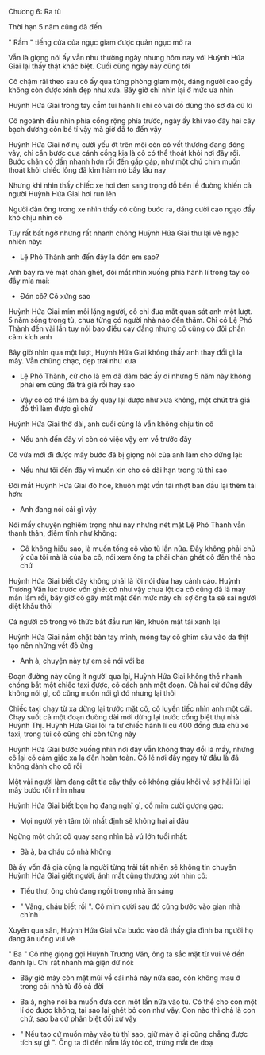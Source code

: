 




Chương 6: Ra tù

Thời hạn 5 năm cũng đã đến

" Rầm " tiếng cửa của ngục giam được quản ngục mở ra

Vẫn là giọng nói ấy vẫn như thường ngày nhưng hôm nay với Huỳnh Hứa Giai lại thấy thật khác biệt. Cuối cùng ngày này cũng tới

Cô chậm rãi theo sau cô ấy qua từng phòng giam một, dáng người cao gầy không còn được xinh đẹp như xưa. Bây giờ chỉ nhìn lại ở mức ưa nhìn

Huỳnh Hứa Giai trong tay cầm túi hành lí chỉ có vài đồ dùng thô sơ đã cũ kĩ

Cô ngoảnh đầu nhìn phía cổng rộng phía trước, ngày ấy khi vào đây hai cây bạch dương còn bé tí vậy mà giờ đã to đến vậy

Huỳnh Hứa Giai nở nụ cười yếu ớt trên môi còn có vết thương đang đóng vảy, chỉ cần bước qua cánh cổng kia là cô có thể thoát khỏi nơi đây rồi. Bước chân cô dần nhanh hơn rồi đến gấp gáp, như một chú chim muốn thoát khỏi chiếc lồng đã kìm hãm nó bấy lâu nay

Nhưng khi nhìn thấy chiếc xe hơi đen sang trọng đỗ bên lề đường khiến cả người Huỳnh Hứa Giai hơi run lên

Người đàn ông trong xe nhìn thấy cô cũng bước ra, dáng cười cao ngạo đầy khó chịu nhìn cô

Tuy rất bất ngờ nhưng rất nhanh chóng Huỳnh Hứa Giai thu lại vẻ ngạc nhiên này:

- Lệ Phó Thành anh đến đây là đón em sao?

Anh bày ra vẻ mặt chán ghét, đôi mắt nhìn xuống phía hành lí trong tay cô đầy mỉa mai:

- Đón cô? Cô xứng sao

Huỳnh Hứa Giai mím môi lặng người, cô chỉ đưa mắt quan sát anh một lượt. 5 năm sống trong tù, chưa từng có người nhà nào đến thăm. Chỉ có Lệ Phó Thành đến vài lần tuy nói bao điều cay đắng nhưng cô cũng có đôi phần cảm kích anh

Bây giờ nhìn qua một lượt, Huỳnh Hứa Giai không thấy anh thay đổi gì là mấy. Vẫn chững chạc, đẹp trai như xưa

- Lệ Phó Thành, cứ cho là em đã đâm bác ấy đi nhưng 5 năm này không phải em cũng đã trả giá rồi hay sao

- Vậy cô có thể làm bà ấy quay lại được như xưa không, một chút trả giá đó thì làm được gì chứ

Huỳnh Hứa Giai thở dài, anh cuối cùng là vẫn không chịu tin cô

- Nếu anh đến đây vì còn có việc vậy em về trước đây

Cô vừa mới đi được mấy bước đã bị giọng nói của anh làm cho dừng lại:

- Nếu như tôi đến đây vì muốn xin cho cô dài hạn trong tù thì sao

Đôi mắt Huỳnh Hứa Giai đỏ hoe, khuôn mặt vốn tái nhợt ban đầu lại thêm tái hơn:

- Anh đang nói cái gì vậy

Nói mấy chuyện nghiêm trọng như này nhưng nét mặt Lệ Phó Thành vẫn thanh thản, điềm tĩnh như không:

- Cô không hiểu sao, là muốn tống cô vào tù lần nữa. Đây không phải chủ ý của tôi mà là của ba cô, nói xem ông ta phải chán ghét cô đến thế nào chứ

Huỳnh Hứa Giai biết đây không phải là lời nói đùa hay cảnh cáo. Huỳnh Trương Văn lúc trước vốn ghét cô như vậy chưa lột da cô cũng đã là may mắn lắm rồi, bây giờ cô gây mất mặt đến mức này chỉ sợ ông ta sẽ sai người diệt khẩu thôi

Cả người cô trong vô thức bắt đầu run lên, khuôn mặt tái xanh lại

Huỳnh Hứa Giai nắm chặt bàn tay mình, móng tay cô ghim sâu vào da thịt tạo nên những vết đỏ ửng

- Anh à, chuyện này tự em sẽ nói với ba

Đoạn đường này cũng ít người qua lại, Huỳnh Hứa Giai không thể nhanh chóng bắt một chiếc taxi được, cô cách anh một đoạn. Cả hai cứ đứng đấy không nói gì, cô cũng muốn nói gì đó nhưng lại thôi

Chiếc taxi chạy từ xa dừng lại trước mặt cô, cô luyến tiếc nhìn anh một cái. Chạy suốt cả một đoạn đường dài mới dừng lại trước cổng biệt thự nhà Huỳnh Thị. Huỳnh Hứa Giai lôi ra từ chiếc hành lí cũ 400 đồng đưa chủ xe taxi, trong túi cô cũng chỉ còn từng này

Huỳnh Hứa Giai bước xuống nhìn nơi đây vẫn không thay đổi là mấy, nhưng cô lại có cảm giác xa lạ đến hoàn toàn. Có lẽ nơi đây ngay từ đầu là đã không dành cho cô rồi

Một vài người làm đang cắt tỉa cây thấy cô không giấu khỏi vẻ sợ hãi lùi lại mấy bước rồi nhìn nhau

Huỳnh Hứa Giai biết bọn họ đang nghĩ gì, cố mỉm cười gượng gạo:

- Mọi người yên tâm tôi nhất định sẽ không hại ai đâu

Ngừng một chút cô quay sang nhìn bà vú lớn tuổi nhất:

- Bà à, ba cháu có nhà không

Bà ấy vốn đã già cũng là người từng trải tất nhiên sẽ không tin chuyện Huỳnh Hứa Giai giết người, ánh mắt cũng thương xót nhìn cô:

- Tiểu thư, ông chủ đang ngồi trong nhà ăn sáng

- " Vâng, cháu biết rồi ". Cô mỉm cười sau đó cũng bước vào gian nhà chính

Xuyên qua sân, Huỳnh Hứa Giai vừa bước vào đã thấy gia đình ba người họ đang ăn uống vui vẻ

" Ba " Cô nhẹ giọng gọi Huỳnh Trương Văn, ông ta sắc mặt từ vui vẻ đến đanh lại. Chỉ rất nhanh mà giận dữ nói:

- Bây giờ mày còn mặt mũi về cái nhà này nữa sao, còn không mau ở trong cái nhà tù đó cả đời

- Ba à, nghe nói ba muốn đưa con một lần nữa vào tù. Có thể cho con một lí do được không, tại sao lại ghét bỏ con như vậy. Con nào thì chả là con chứ, sao ba cứ phân biệt đối xử vậy

- " Nếu tao cứ muốn mày vào tù thì sao, giữ mày ở lại cũng chẳng được tích sự gì ". Ông ta đi đến nắm lấy tóc cô, trừng mắt đe doạ




